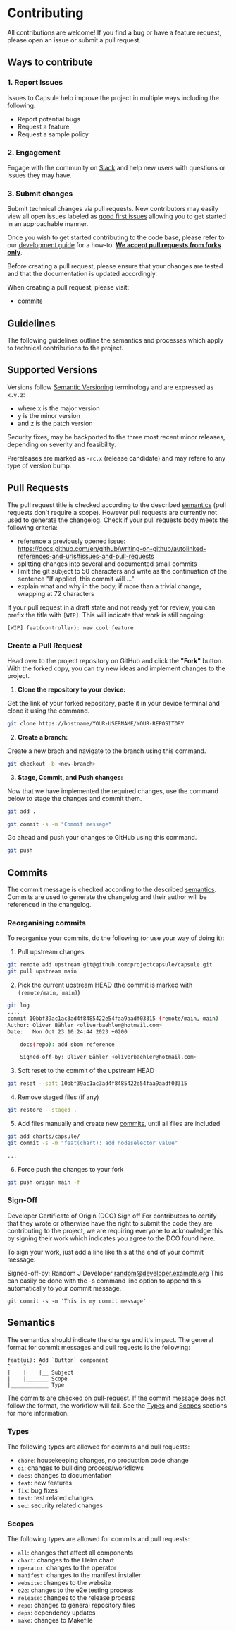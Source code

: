 # Contributing

All contributions are welcome! If you find a bug or have a feature request, please open an issue or submit a pull request.

## Ways to contribute

### 1. Report Issues

Issues to Capsule help improve the project in multiple ways including the following:

  * Report potential bugs
  * Request a feature
  * Request a sample policy

### 2. Engagement
Engage with the community on [Slack](https://kubernetes.slack.com/archives/C03GETTJQRL) and help new users with questions or issues they may have.

### 3. Submit changes
Submit technical changes via pull requests. New contributors may easily view all open issues labeled as [good first issues](https://github.com/projectcapsule/capsule/issues?q=is%3Aissue+is%3Aopen+label%3A%22good+first+issue%22) allowing you to get started in an approachable manner.

Once you wish to get started contributing to the code base, please refer to our [development guide](DEVELOPMENT.md) for a how-to. **[We accept pull requests from forks only](#create-a-pull-request)**.

Before creating a pull request, please ensure that your changes are tested and that the documentation is updated accordingly.

When creating a pull request, please visit:

  * [commits](#commits)

## Guidelines

The following guidelines outline the semantics and processes which apply to technical contributions to the project.

## Supported Versions
Versions follow [Semantic Versioning](https://semver.org/) terminology and are expressed as `x.y.z`:

- where x is the major version
- y is the minor version
- and z is the patch version

Security fixes, may be backported to the three most recent minor releases, depending on severity and feasibility.

Prereleases are marked as `-rc.x` (release candidate) and may refere to any type of version bump.

## Pull Requests

The pull request title is checked according to the described [semantics](#semantics) (pull requests don't require a scope). However pull requests are currently not used to generate the changelog. Check if your pull requests body meets the following criteria:

- reference a previously opened issue: https://docs.github.com/en/github/writing-on-github/autolinked-references-and-urls#issues-and-pull-requests 
- splitting changes into several and documented small commits
- limit the git subject to 50 characters and write as the continuation of the
  sentence "If applied, this commit will ..."
- explain what and why in the body, if more than a trivial change, wrapping at
  72 characters

If your pull request in a draft state and not ready yet for review, you can prefix the title with `[WIP]`. This will indicate that work is still ongoing:

    [WIP] feat(controller): new cool feature

### Create a Pull Request

Head over to the project repository on GitHub and click the **"Fork"** button. With the forked copy, you can try new ideas and implement changes to the project.

1. **Clone the repository to your device:**

Get the link of your forked repository, paste it in your device terminal and clone it using the command.

```sh
git clone https://hostname/YOUR-USERNAME/YOUR-REPOSITORY
```

2. **Create a branch:**

Create a new brach and navigate to the branch using this command.

```sh
git checkout -b <new-branch>
```

3. **Stage, Commit, and Push changes:**

Now that we have implemented the required changes, use the command below to stage the changes and commit them.

```sh
git add .
```

```sh
git commit -s -m "Commit message"
```

Go ahead and push your changes to GitHub using this command.

```sh
git push
```

## Commits

The commit message is checked according to the described [semantics](#semantics). Commits are used to generate the changelog and their author will be referenced in the changelog.

### Reorganising commits

To reorganise your commits, do the following (or use your way of doing it):


1. Pull upstream changes
   
```bash
git remote add upstream git@github.com:projectcapsule/capsule.git
git pull upstream main
```

2. Pick the current upstream HEAD (the commit is marked with `(remote/main, main)`)

```bash
git log
....
commit 10bbf39ac1ac3ad4f8485422e54faa9aadf03315 (remote/main, main)
Author: Oliver Bähler <oliverbaehler@hotmail.com>
Date:   Mon Oct 23 10:24:44 2023 +0200

    docs(repo): add sbom reference

    Signed-off-by: Oliver Bähler <oliverbaehler@hotmail.com>
```

3. Soft reset to the commit of the upstream HEAD

```bash
git reset --soft 10bbf39ac1ac3ad4f8485422e54faa9aadf03315
```

4. Remove staged files (if any)

```bash
git restore --staged .
```

5. Add files manually and create new [commits](#commits), until all files are included

```bash
git add charts/capsule/
git commit -s -m "feat(chart): add nodeselector value"

...
```

6. Force push the changes to your fork

```bash
git push origin main -f
```

### Sign-Off

Developer Certificate of Origin (DCO) Sign off
For contributors to certify that they wrote or otherwise have the right to submit the code they are contributing to the project, we are requiring everyone to acknowledge this by signing their work which indicates you agree to the DCO found here.

To sign your work, just add a line like this at the end of your commit message:

Signed-off-by: Random J Developer <random@developer.example.org>
This can easily be done with the -s command line option to append this automatically to your commit message.

    git commit -s -m 'This is my commit message'

## Semantics

The semantics should indicate the change and it's impact. The general format for commit messages and pull requests is the following:

    feat(ui): Add `Button` component
    ^    ^    ^
    |    |    |__ Subject
    |    |_______ Scope
    |____________ Type

 The commits are checked on pull-request. If the commit message does not follow the format, the workflow will fail. See the [Types](#types) and [Scopes](#scopes) sections for more information.

### Types

The following types are allowed for commits and pull requests:

  * `chore`: housekeeping changes, no production code change
  * `ci`: changes to buillding process/workflows
  * `docs`: changes to documentation
  * `feat`: new features
  * `fix`: bug fixes
  * `test`: test related changes
  * `sec`: security related changes

### Scopes

The following types are allowed for commits and pull requests:

  * `all`: changes that affect all components
  * `chart`: changes to the Helm chart
  * `operator`: changes to the operator
  * `manifest`: changes to the manifest installer
  * `website`: changes to the website
  * `e2e`: changes to the e2e testing process
  * `release`: changes to the release process
  * `repo`: changes to general repository files
  * `deps`: dependency updates
  * `make`: changes to Makefile
